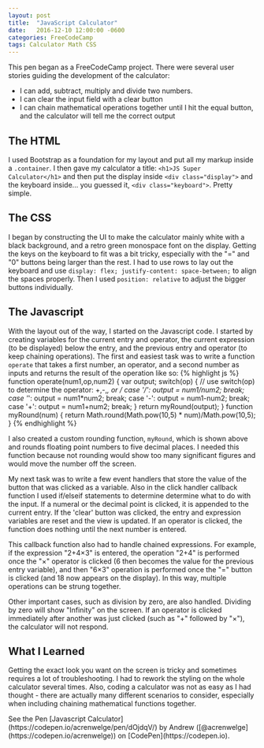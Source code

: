```yaml
---
layout: post
title:  "JavaScript Calculator"
date:   2016-12-10 12:00:00 -0600
categories: FreeCodeCamp
tags: Calculator Math CSS
---
```

This pen began as a FreeCodeCamp project. There were several user stories guiding the
development of the calculator:
<!--end excerpt-->

- I can add, subtract, multiply and divide two numbers.
- I can clear the input field with a clear button
- I can chain mathematical operations together until I hit the equal button, and the calculator will tell me the correct output

## The HTML
I used Bootstrap as a foundation for my layout and put all my markup inside a `.container`.
I then gave my calculator a title: `<h1>JS Super Calculator</h1>` and then put the
display inside `<div class="display">` and the keyboard inside... you guessed it,
`<div class="keyboard">`. Pretty simple.

## The CSS
I began by constructing the UI to make the calculator mainly white with a black
background, and a retro green monospace font on the display. Getting the keys
on the keyboard to fit was a bit tricky, especially with the "=" and "0" buttons being
larger than the rest. I had to use rows to lay out the keyboard and use
`display: flex; justify-content: space-between;` to align the spaces
properly. Then I used `position: relative` to adjust the bigger buttons individually.

## The Javascript
With the layout out of the way, I started on the Javascript code. I started by
creating variables for the current entry and operator, the current expression (to be displayed)
below the entry, and the previous entry and operator (to keep chaining operations).
The first and easiest task was to write a function `operate` that takes a first
number, an operator, and a second number as inputs and returns the result of the
operation like so:
{% highlight js %}
function operate(num1,op,num2) {
  var output;
  switch(op) { // use switch(op) to determine the operator: +,-,*, or /
    case '/':
      output = num1/num2; break;
    case '*':
      output = num1*num2; break;
    case '-':
      output = num1-num2; break;
    case '+':
      output = num1+num2; break;
  }
  return myRound(output);
}
function myRound(num) {
  return Math.round(Math.pow(10,5) * num)/Math.pow(10,5);
}
{% endhighlight %}

I also created a custom rounding function, `myRound`, which is shown above and rounds
floating point numbers to five decimal places. I needed this function because not
rounding would show too many significant figures and would move the number off the
screen.

My next task was to write a few event handlers that store the value of the button
that was clicked as a variable. Also in the click handler callback function I used
if/elseif statements to determine determine what to do with the input. If a numeral
or the decimal point is clicked, it is appended to the current entry. If the 'clear'
button was clicked, the entry and expression variables are reset and the view is
updated. If an operator is clicked, the function does nothing until the next number
is entered.

This callback function also had to handle chained expressions. For example, if
the expression "2+4&times;3" is entered, the operation "2+4" is performed once the
"&times;" operator is clicked (6 then becomes the value for the previous entry variable),
and then "6&times;3" operation is performed once the "=" button is clicked (and 18
now appears on the display). In this way, multiple operations can be strung together.

Other important cases, such as division by zero, are also handled. Dividing by zero
will show "Infinity" on the screen. If an operator is clicked immediately after
another was just clicked (such as "+" followed by "&times;"), the calculator
will not respond.

## What I Learned
Getting the exact look you want on the screen is tricky and sometimes requires a lot
of troubleshooting. I had to rework the styling on the whole calculator several times.
Also, coding a calculator was not as easy as I had thought - there are actually many
different scenarios to consider, especially when including chaining mathematical
functions together.

<p data-height="600" data-theme-id="0" data-slug-hash="dOjdqV" data-preview="true" data-default-tab="js,result" data-user="acrenwelge" data-embed-version="2" data-pen-title="JS Super-Calculator" class="codepen">
  See the Pen [Javascript Calculator](https://codepen.io/acrenwelge/pen/dOjdqV/) by Andrew ([@acrenwelge](https://codepen.io/acrenwelge)) on [CodePen](https://codepen.io).
</p>
